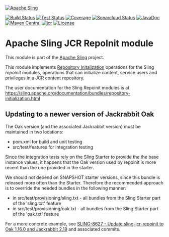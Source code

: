 [![Apache Sling](https://sling.apache.org/res/logos/sling.png)](https://sling.apache.org)

&#32;[![Build Status](https://ci-builds.apache.org/job/Sling/job/modules/job/sling-org-apache-sling-jcr-repoinit/job/master/badge/icon)](https://ci-builds.apache.org/job/Sling/job/modules/job/sling-org-apache-sling-jcr-repoinit/job/master/)&#32;[![Test Status](https://img.shields.io/jenkins/tests.svg?jobUrl=https://ci-builds.apache.org/job/Sling/job/modules/job/sling-org-apache-sling-jcr-repoinit/job/master/)](https://ci-builds.apache.org/job/Sling/job/modules/job/sling-org-apache-sling-jcr-repoinit/job/master/test/?width=800&height=600)&#32;[![Coverage](https://sonarcloud.io/api/project_badges/measure?project=apache_sling-org-apache-sling-jcr-repoinit&metric=coverage)](https://sonarcloud.io/dashboard?id=apache_sling-org-apache-sling-jcr-repoinit)&#32;[![Sonarcloud Status](https://sonarcloud.io/api/project_badges/measure?project=apache_sling-org-apache-sling-jcr-repoinit&metric=alert_status)](https://sonarcloud.io/dashboard?id=apache_sling-org-apache-sling-jcr-repoinit)&#32;[![JavaDoc](https://www.javadoc.io/badge/org.apache.sling/org.apache.sling.jcr.repoinit.svg)](https://www.javadoc.io/doc/org.apache.sling/org.apache.sling.jcr.repoinit)&#32;[![Maven Central](https://maven-badges.herokuapp.com/maven-central/org.apache.sling/org.apache.sling.jcr.repoinit/badge.svg)](https://search.maven.org/#search%7Cga%7C1%7Cg%3A%22org.apache.sling%22%20a%3A%22org.apache.sling.jcr.repoinit%22)&#32;[![jcr](https://sling.apache.org/badges/group-jcr.svg)](https://github.com/apache/sling-aggregator/blob/master/docs/groups/jcr.md) [![License](https://img.shields.io/badge/License-Apache%202.0-blue.svg)](https://www.apache.org/licenses/LICENSE-2.0)

# Apache Sling JCR RepoInit module

This module is part of the [Apache Sling](https://sling.apache.org) project.

This module implements [Repository Initalization](https://sling.apache.org/documentation/bundles/repository-initialization.html) operations for the Sling _repoinit_ modules, operations that can initialize content, service users and privileges in a JCR content repository. 

The user documentation for the Sling Repoinit modules is at https://sling.apache.org/documentation/bundles/repository-initialization.html

## Updating to a newer version of Jackrabbit Oak

The Oak version (and the associated Jackrabbit version) must be maintained in two locations:

- pom.xml for build and unit testing
- src/test/features for integration testing

Since the integration tests rely on the Sling Starter to provide the the base instance values, it
happens that the Oak version used by repoinit is more recent than the one provided in the starter.

We should not depend on SNAPSHOT starter versions, since this bundle is released more often than
the Starter. Therefore the recommended approach is to override the needed bundles in the following
manner:

* in src/test/provisioning/sling.txt - all bundles from the Sling Starter part of the 'sling.txt' feature
* in src/test/provisioning/oak.txt - all bundles from the Sling Starter part of the 'oak.txt' feature

For a more concrete example, see [SLING-8627 - Update sling-jcr-repoinit to Oak 1.16.0 and Jackrabbit 2.18](https://issues.apache.org/jira/browse/SLING-8627)
and associated commits.

